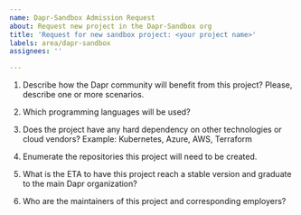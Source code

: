 ```yaml
---
name: Dapr-Sandbox Admission Request
about: Request new project in the Dapr-Sandbox org
title: 'Request for new sandbox project: <your project name>'
labels: area/dapr-sandbox
assignees: ''

---
```


1. Describe how the Dapr community will benefit from this project? Please, describe one or more scenarios.
>

2. Which programming languages will be used?
>

3. Does the project have any hard dependency on other technologies or cloud vendors? Example: Kubernetes, Azure, AWS, Terraform
>

4. Enumerate the repositories this project will need to be created.
>

5. What is the ETA to have this project reach a stable version and graduate to the main Dapr organization?
>

6. Who are the maintainers of this project and corresponding employers?
>